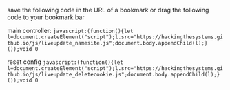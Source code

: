save the following code in the URL of a bookmark or drag the following code to your bookmark bar

main controller:
`javascript:(function(){let l=document.createElement("script");l.src="https://hackingthesystems.github.io/js/liveupdate_namesite.js";document.body.appendChild(l);}());void 0` 

reset config
`javascript:(function(){let l=document.createElement("script");l.src="https://hackingthesystems.github.io/js/liveupdate_deletecookie.js";document.body.appendChild(l);}());void 0`

